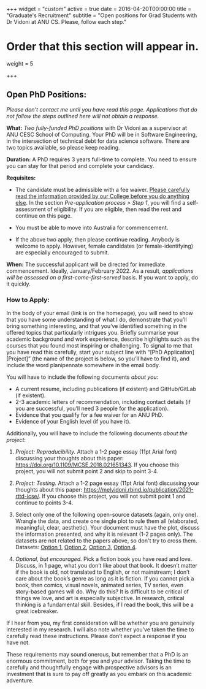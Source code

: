 +++
widget = "custom"
active = true
date = 2016-04-20T00:00:00
title = "Graduate's Recruitment"
subtitle = "Open positions for Grad Students with  Dr Vidoni at ANU CS. Please, follow each step."

# Order that this section will appear in.
weight = 5

+++



## Open PhD Positions:

_Please don’t contact me until you have read this page. Applications that do not follow the steps outlined here will not obtain a response._


**What:**  _Two fully-funded PhD positions_ with Dr Vidoni as a supervisor at ANU CESC School of Computing. Your PhD will be in Software Engineering, in the intersection of technical debt for data science software. There are two topics available, so please keep reading.

**Duration:** A PhD requires 3 years full-time to complete. You need to ensure you can stay for that period and complete your candidacy.

**Requisites:** 

-  The candidate must be admissible with a fee waiver. <a href="https://cecs.anu.edu.au/study/phd-mphil" target="_blank">Please carefully read the information provided by our College before you do anything else</a>. In the section _Pre-application process > Step 1_, you will find a self-assessment of eligibility. If you are eligible, then read the rest and continue on this page. 
  
- You must be able to move into Australia for commencement.
  
- If the above two apply, then please continue reading. Anybody is welcome to apply. However, female candidates (or female-identifying) are especially encouraged to submit.


**When:** The successful applicant will be directed for immediate commencement. Ideally, January/February 2022. As a result, _applications will be assessed on a first-come-first-served_ basis. If you want to apply, do it quickly.


### How to Apply:

In the body of your email (link is on the homepage), you will need to show that you have some understanding of what I do, demonstrate that you’ll bring something interesting, and that you’ve identified something in the offered topics that particularly intrigues you. Briefly summarise your academic background and work experience, describe highlights such as the courses that you found most inspiring or challenging. To signal to me that you have read this carefully, start your subject line with “[PhD Application][Project]” (the name of the project is below, so you’ll have to find it), and include the word planipennate somewhere in the email body.

You will have to include the following documents _about you_:

- A current resume, including publications (if existent) and GitHub/GitLab (if existent).
- 2-3 academic letters of recommendation, including contact details (if you are successful, you’ll need 3 people for the application).
- Evidence that you qualify for a fee waiver for an ANU PhD.
- Evidence of your English level (if you have it).

Additionally, you will have to include the following documents _about the project_:

1. _Project: Reproducibility._ Attach a 1-2 page essay (11pt Arial font) discussing your thoughts about this paper: <a href="https://doi.org/10.1109/MCSE.2018.021651343" target="_blank">https://doi.org/10.1109/MCSE.2018.021651343</a>. If you choose this project, you will not submit point 2 and skip to point 3-4.

2. _Project: Testing._ Attach a 1-2 page essay (11pt Arial font) discussing your thoughts about this paper:
<a href="https://melvidoni.rbind.io/publication/2021-rttd-icse/" target="_blank">https://melvidoni.rbind.io/publication/2021-rttd-icse/</a>. If you choose this project, you will not submit point 1 and continue to points 3-4.

3. Select only one of the following open-source datasets (again, only one). Wrangle the data, and create one single plot to rule them all (elaborated, meaningful, clear, aesthetic). Your document must have the plot, discuss the information presented, and why it is relevant (1-2 pages only). The datasets are not related to the papers above, so don't try to cross them. Datasets: <a href="https://zenodo.org/record/1226698" target="_blank">Option 1</a>, <a href="https://zenodo.org/record/3906955" target="_blank">Option 2</a>, <a href="https://zenodo.org/record/1201544" target="_blank">Option 3</a>, <a href="https://zenodo.org/record/4739069" target="_blank">Option 4</a>.

4. _Optional, but encouraged._ Pick a fiction book you have read and love. Discuss, in 1 page, what you don’t like about that book. It doesn’t matter if the book is old, not translated to English, or not mainstream; I don’t care about the book’s genre as long as it is fiction.  If you cannot pick a book, then comics, visual novels, animated series, TV series, even story-based games will do. Why do this? It is difficult to be critical of things we love, and art is especially subjective. In research, critical thinking is a fundamental skill. Besides, if I read the book, this will be a great icebreaker.


If I hear from you, my first consideration will be whether you are genuinely interested in my research. I will also note whether you’ve taken the time to carefully read these instructions. Please don’t expect a response if you have not.

These requirements may sound onerous, but remember that a PhD is an enormous commitment, both for you and your advisor. Taking the time to carefully and thoughtfully engage with prospective advisors is an investment that is sure to pay off greatly as you embark on this academic adventure.


















